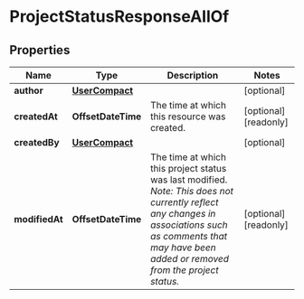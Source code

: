 

# ProjectStatusResponseAllOf


## Properties

| Name | Type | Description | Notes |
|------------ | ------------- | ------------- | -------------|
|**author** | [**UserCompact**](UserCompact.md) |  |  [optional] |
|**createdAt** | **OffsetDateTime** | The time at which this resource was created. |  [optional] [readonly] |
|**createdBy** | [**UserCompact**](UserCompact.md) |  |  [optional] |
|**modifiedAt** | **OffsetDateTime** | The time at which this project status was last modified. *Note: This does not currently reflect any changes in associations such as comments that may have been added or removed from the project status.* |  [optional] [readonly] |



